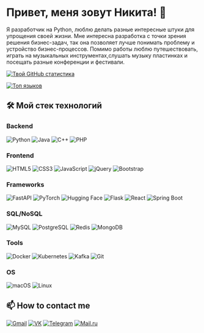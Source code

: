 

# Привет, меня зовут Никита! 👋

Я разработчик на Python, люблю делать разные интересные штуки для упрощения своей жизни. Мне интересна разработка с точки зрения решения бизнес-задач, так она позволяет лучше понимать проблему и устройство бизнес-процессов. Помимо работы люблю путешествовать, играть на музыкальных инструментах,слушать музыку пластинках и посещать разные конференции и фестивали.

[![Твой GitHub статистика](https://github-readme-stats.vercel.app/api?username=LLIALLIJLblK&show_icons=true&theme=radical)](https://github.com/LLIALLIJLblK)

[![Топ языков](https://github-readme-stats.vercel.app/api/top-langs/?username=LLIALLIJLblK&layout=compact&theme=radical)](https://github.com/LLIALLIJLblK)
## 🛠️ Мой стек технологий

### Backend
![Python](https://img.shields.io/badge/Python-3776AB?style=for-the-badge&logo=python&logoColor=white)
![Java](https://img.shields.io/badge/Java-ED8B00?style=for-the-badge&logo=openjdk&logoColor=white)
![C++](https://img.shields.io/badge/C++-00599C?style=for-the-badge&logo=c%2B%2B&logoColor=white)
![PHP](https://img.shields.io/badge/PHP-777BB4?style=for-the-badge&logo=php&logoColor=white)

### Frontend

![HTML5](https://img.shields.io/badge/HTML5-E34F26?style=for-the-badge&logo=html5&logoColor=white)
![CSS3](https://img.shields.io/badge/CSS3-1572B6?style=for-the-badge&logo=css3&logoColor=white)
![JavaScript](https://img.shields.io/badge/JavaScript-F7DF1E?style=for-the-badge&logo=javascript&logoColor=black)
![jQuery](https://img.shields.io/badge/jQuery-0769AD?style=for-the-badge&logo=jquery&logoColor=white)
![Bootstrap](https://img.shields.io/badge/Bootstrap-7952B3?style=for-the-badge&logo=bootstrap&logoColor=white)

### Frameworks
![FastAPI](https://img.shields.io/badge/FastAPI-009688?style=for-the-badge&logo=fastapi&logoColor=white)
![PyTorch](https://img.shields.io/badge/PyTorch-EE4C2C?style=for-the-badge&logo=pytorch&logoColor=white)
![Hugging Face](https://img.shields.io/badge/Hugging%20Face-FFD21E?style=for-the-badge&logo=huggingface&logoColor=black)
![Flask](https://img.shields.io/badge/Flask-000000?style=for-the-badge&logo=flask&logoColor=white)
![React](https://img.shields.io/badge/React-61DAFB?style=for-the-badge&logo=react&logoColor=white)
![Spring Boot](https://img.shields.io/badge/Spring_Boot-6DB33F?style=for-the-badge&logo=spring-boot&logoColor=white)

### SQL/NoSQL
![MySQL](https://img.shields.io/badge/MySQL-4479A1?style=for-the-badge&logo=mysql&logoColor=white)
![PostgreSQL](https://img.shields.io/badge/PostgreSQL-4169E1?style=for-the-badge&logo=postgresql&logoColor=white)
![Redis](https://img.shields.io/badge/Redis-DC382D?style=for-the-badge&logo=redis&logoColor=white)
![MongoDB](https://img.shields.io/badge/MongoDB-47A248?style=for-the-badge&logo=mongodb&logoColor=white)




### Tools 

![Docker](https://img.shields.io/badge/Docker-2496ED?style=for-the-badge&logo=docker&logoColor=white)
![Kubernetes](https://img.shields.io/badge/Kubernetes-326CE5?style=for-the-badge&logo=kubernetes&logoColor=white)
![Kafka](https://img.shields.io/badge/Kafka-231F20?style=for-the-badge&logo=apachekafka&logoColor=white)
![Git](https://img.shields.io/badge/Git-F05032?style=for-the-badge&logo=git&logoColor=white)


### OS

![macOS](https://img.shields.io/badge/macOS-000000?style=for-the-badge&logo=apple&logoColor=white)
![Linux](https://img.shields.io/badge/Linux-FCC624?style=for-the-badge&logo=linux&logoColor=black)



## 📫 How to contact me

[![Gmail](https://img.shields.io/badge/Gmail-D14836?style=for-the-badge&logo=gmail&logoColor=white)](nikitaiiiaiiijlbik@gmail.com)
[![VK](https://img.shields.io/badge/VK-0077FF?style=for-the-badge&logo=vk&logoColor=white)](https://vk.com/nikita_dear)
[![Telegram](https://img.shields.io/badge/Telegram-2CA5E0?style=for-the-badge&logo=telegram&logoColor=white)](https://t.me/Pressef)
[![Mail.ru](https://img.shields.io/badge/Mail.ru-005FF9?style=for-the-badge&logoColor=white)](duzhnov.nikita55@mail.ru)
